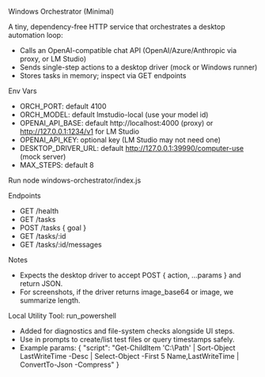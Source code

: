 Windows Orchestrator (Minimal)

A tiny, dependency-free HTTP service that orchestrates a desktop automation loop:
- Calls an OpenAI-compatible chat API (OpenAI/Azure/Anthropic via proxy, or LM Studio)
- Sends single-step actions to a desktop driver (mock or Windows runner)
- Stores tasks in memory; inspect via GET endpoints

Env Vars
- ORCH_PORT: default 4100
- ORCH_MODEL: default lmstudio-local (use your model id)
- OPENAI_API_BASE: default http://localhost:4000 (proxy) or http://127.0.0.1:1234/v1 for LM Studio
- OPENAI_API_KEY: optional key (LM Studio may not need one)
- DESKTOP_DRIVER_URL: default http://127.0.0.1:39990/computer-use (mock server)
- MAX_STEPS: default 8

Run
  node windows-orchestrator/index.js

Endpoints
- GET /health
- GET /tasks
- POST /tasks { goal }
- GET /tasks/:id
- GET /tasks/:id/messages

Notes
- Expects the desktop driver to accept POST { action, ...params } and return JSON.
- For screenshots, if the driver returns image_base64 or image, we summarize length.

Local Utility Tool: run_powershell
- Added for diagnostics and file-system checks alongside UI steps.
- Use in prompts to create/list test files or query timestamps safely.
- Example params:
  { "script": "Get-ChildItem 'C:\\Path' | Sort-Object LastWriteTime -Desc | Select-Object -First 5 Name,LastWriteTime | ConvertTo-Json -Compress" }
